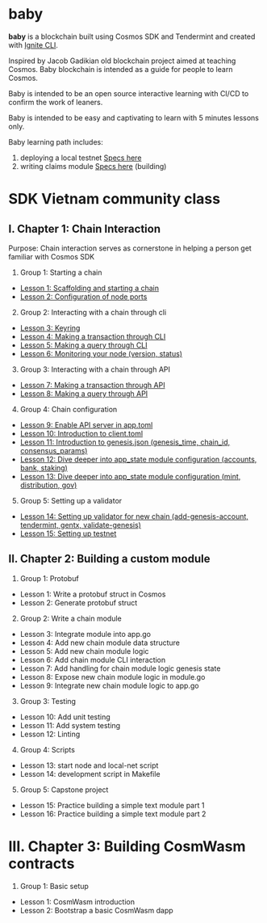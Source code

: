 # baby
**baby** is a blockchain built using Cosmos SDK and Tendermint and created with [Ignite CLI](https://ignite.com/cli).

Inspired by Jacob Gadikian old blockchain project aimed at teaching Cosmos. Baby blockchain is intended as a guide for people to learn Cosmos.

Baby is intended to be an open source interactive learning with CI/CD to confirm the work of leaners.

Baby is intended to be easy and captivating to learn with 5 minutes lessons only.

Baby learning path includes:
1. deploying a local testnet [Specs here](specs/testnet_spec.md)
2. writing claims module [Specs here](specs/claims_module_spec.md) (building)

# SDK Vietnam community class

## I. Chapter 1: Chain Interaction

Purpose: Chain interaction serves as cornerstone in helping a person get familiar with Cosmos SDK

1. Group 1: Starting a chain

- [Lesson 1: Scaffolding and starting a chain](docs/chapter_1/group_1/lesson_1.md)
- [Lesson 2: Configuration of node ports](docs/chapter_1/group_1/lesson_2.md)

2. Group 2: Interacting with a chain through cli

- [Lesson 3: Keyring](docs/chapter_1/group_2/lesson_3.md)
- [Lesson 4: Making a transaction through CLI](docs/chapter_1/group_2/lesson_4.md)
- [Lesson 5: Making a query through CLI](docs/chapter_1/group_2/lesson_5.md)
- [Lesson 6: Monitoring your node (version, status)](docs/chapter_1/group_2/lesson_6.md)

3. Group 3: Interacting with a chain through API

- [Lesson 7: Making a transaction through API](docs/chapter_1/group_3/lesson_7.md)
- [Lesson 8: Making a query through API](docs/chapter_1/group_3/lesson_8.md)

4. Group 4: Chain configuration

- [Lesson 9: Enable API server in app.toml](docs/chapter_1/group_4/lesson_9.md)
- [Lesson 10: Introduction to client.toml](docs/chapter_1/group_4/lesson_10.md)
- [Lesson 11: Introduction to genesis.json (genesis_time, chain_id, consensus_params)](docs/chapter_1/group_4/lesson_11.md)
- [Lesson 12: Dive deeper into app_state module configuration (accounts, bank, staking)](docs/chapter_1/group_4/lesson_12.md)
- [Lesson 13: Dive deeper into app_state module configuration (mint, distribution, gov)](docs/chapter_1/group_4/lesson_13.md)

5. Group 5: Setting up a validator
- [Lesson 14: Setting up validator for new chain (add-genesis-account, tendermint, gentx, validate-genesis)](docs/chapter_1/group_5/lesson_14.md)
- [Lesson 15: Setting up testnet](docs/chapter_1/group_5/lesson_15.md)

## II. Chapter 2: Building a custom module

1. Group 1: Protobuf
- Lesson 1: Write a protobuf struct in Cosmos
- Lesson 2: Generate protobuf struct
  
2. Group 2: Write a chain module
- Lesson 3: Integrate module into app.go
- Lesson 4: Add new chain module data structure
- Lesson 5: Add new chain module logic
- Lesson 6: Add chain module CLI interaction
- Lesson 7: Add handling for chain module logic genesis state
- Lesson 8: Expose new chain module logic in module.go
- Lesson 9: Integrate new chain module logic to app.go
  
3. Group 3: Testing
- Lesson 10: Add unit testing
- Lesson 11: Add system testing
- Lesson 12: Linting
  
4. Group 4: Scripts
- Lesson 13: start node and local-net script
- Lesson 14: development script in Makefile
  
5. Group 5: Capstone project
- Lesson 15: Practice building a simple text module part 1
- Lesson 16: Practice building a simple text module part 2

# III. Chapter 3: Building CosmWasm contracts
1. Group 1: Basic setup
- Lesson 1: CosmWasm introduction
- Lesson 2: Bootstrap a basic CosmWasm dapp